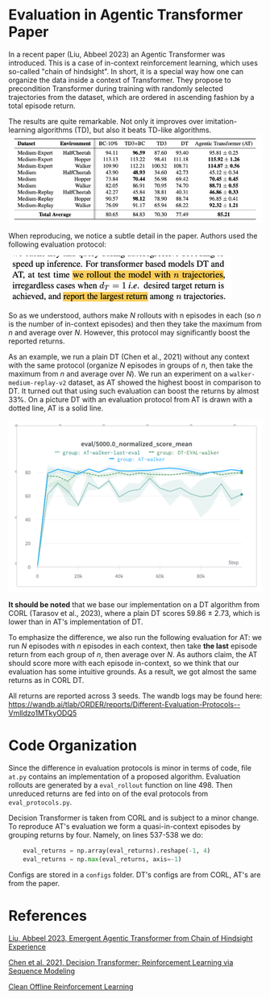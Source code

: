 # Evaluation in Agentic Transformer Paper

In a recent paper (Liu, Abbeel 2023) an Agentic Transformer was introduced. This is a case of in-context 
reinforcement learning, which uses so-called "chain of hindsight". In short, it is a special way how one can organize 
the data inside a context of Transformer. They propose to precondition Transformer during training with randomly 
selected trajectories from the dataset, which are ordered in ascending fashion by a total episode return.

The results are quite remarkable. Not only it improves over imitation-learning algorithms (TD), but also it beats 
TD-like algorithms. 
![img.png](img/table.png)

When reproducing, we notice a subtle detail in the paper. Authors used the following evaluation protocol:

![img.png](img/quote.png)

So as we understood, authors make $N$ rollouts with n episodes in each (so $n$ is the number of in-context 
episodes) and then they take the maximum from $n$ and average over $N$. However, this protocol may significantly 
boost the reported returns. 

As an example, we run a plain DT (Chen et al., 2021) without any context with the same protocol (organize $N$ 
episodes in 
groups of 
$n$, then take the maximum from $n$ and average over $N$). We run an experiment on a `walker-medium-replay-v2` dataset, 
as AT showed the highest boost in comparison to DT.  It turned out that using such evaluation can boost  the returns 
by almost 33%. On a picture DT with an evaluation protocol from AT is drawn with a dotted line, AT is a solid line.

![img.png](img/wandb.png) 

**It should be noted** that we base our implementation on a DT algorithm from CORL (Tarasov et al., 2023), where a 
plain DT scores 
59.86 ± 2.73, which is lower than in AT's implementation of DT. 

To emphasize the difference, we also run the following evaluation for AT: we run $N$ episodes with $n$ episodes in 
each context, then take **the last** episode return from each group of $n$, then average over $N$. As authors claim, 
the AT should score more with each episode in-context, so we think that our evaluation has some intuitive grounds. 
As a result, we got almost the same returns as in CORL DT. 

All returns are reported across 3 seeds.
The wandb logs may be found here: https://wandb.ai/tlab/ORDER/reports/Different-Evaluation-Protocols--Vmlldzo1MTkyODQ5

# Code Organization

Since the difference in evaluation protocols is minor in terms of code, file `at.py` contains an implementation of a 
proposed algorithm. Evaluation rollouts are generated by a `eval_rollout` function on line 498. Then unreduced 
returns are fed into on of the eval protocols from `eval_protocols.py`.

Decision Transformer is taken from CORL and is subject to a minor change. To reproduce AT's evaluation we form a 
quasi-in-context episodes by grouping returns by four. Namely, on lines 537-538 we do:

```python
    eval_returns = np.array(eval_returns).reshape(-1, 4)
    eval_returns = np.max(eval_returns, axis=-1)
```

Configs are stored in a `configs` folder. DT's configs are from CORL, AT's are from the paper.

# References
[Liu, Abbeel 2023, Emergent Agentic Transformer from Chain of Hindsight Experience](https://arxiv.org/pdf/2305.16554)

[Chen et al. 2021, Decision Transformer: Reinforcement Learning via Sequence Modeling](https://arxiv.org/pdf/2106.01345)

[Clean Offline Reinforcement Learning](https://github.com/corl-team/CORL)